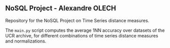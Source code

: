 ## NoSQL Project - Alexandre OLECH

Repository for the NoSQL Project on Time Series distance measures.

The `main.py` script computes the average 1NN accuracy over datasets of the UCR archive, for different combinations of time series distance measures and normalizations.
